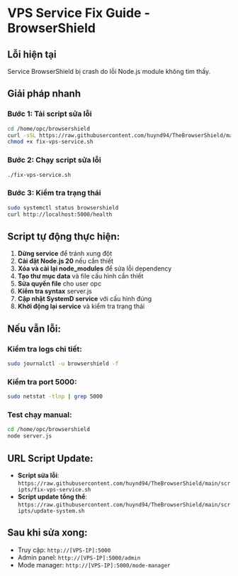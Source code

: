 # VPS Service Fix Guide - BrowserShield

## Lỗi hiện tại
Service BrowserShield bị crash do lỗi Node.js module không tìm thấy.

## Giải pháp nhanh

### Bước 1: Tải script sửa lỗi
```bash
cd /home/opc/browsershield
curl -sSL https://raw.githubusercontent.com/huynd94/TheBrowserShield/main/scripts/fix-vps-service.sh -o fix-vps-service.sh
chmod +x fix-vps-service.sh
```

### Bước 2: Chạy script sửa lỗi
```bash
./fix-vps-service.sh
```

### Bước 3: Kiểm tra trạng thái
```bash
sudo systemctl status browsershield
curl http://localhost:5000/health
```

## Script tự động thực hiện:

1. **Dừng service** để tránh xung đột
2. **Cài đặt Node.js 20** nếu cần thiết
3. **Xóa và cài lại node_modules** để sửa lỗi dependency
4. **Tạo thư mục data** và file cấu hình cần thiết
5. **Sửa quyền file** cho user opc
6. **Kiểm tra syntax** server.js
7. **Cập nhật SystemD service** với cấu hình đúng
8. **Khởi động lại service** và kiểm tra trạng thái

## Nếu vẫn lỗi:

### Kiểm tra logs chi tiết:
```bash
sudo journalctl -u browsershield -f
```

### Kiểm tra port 5000:
```bash
sudo netstat -tlnp | grep 5000
```

### Test chạy manual:
```bash
cd /home/opc/browsershield
node server.js
```

## URL Script Update:
- **Script sửa lỗi**: `https://raw.githubusercontent.com/huynd94/TheBrowserShield/main/scripts/fix-vps-service.sh`
- **Script update tổng thể**: `https://raw.githubusercontent.com/huynd94/TheBrowserShield/main/scripts/update-system.sh`

## Sau khi sửa xong:
- Truy cập: `http://[VPS-IP]:5000`
- Admin panel: `http://[VPS-IP]:5000/admin`
- Mode manager: `http://[VPS-IP]:5000/mode-manager`